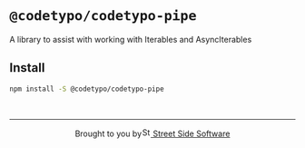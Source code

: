 # `@codetypo/codetypo-pipe`

A library to assist with working with Iterables and AsyncIterables

## Install

```sh
npm install -S @codetypo/codetypo-pipe
```

<!--- @@inject: ../../static/footer.md --->

<br/>

---

<p align="center">Brought to you by<a href="https://khulnasoft.com" title="Street Side Software"><img width="16" alt="Street Side Software Logo" src="https://i.imgur.com/CyduuVY.png" /> Street Side Software</a></p>

<!--- @@inject-end: ../../static/footer.md --->
